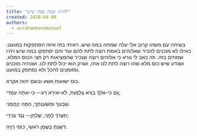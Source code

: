 ```yaml
---
title: "להיות שמח במה שיש"
created: 2016-04-06
authors: 
  - avrahambenemanuel
---
```


בשיחה עם משהו קרוב אלי עלה שמחה במה שיש. ראיתי בזה איזה הסתפקות במועט. כאילו לא מוכנים להכיר שאלוהים באמת רוצה לתת להם עוד והם יסתפקו במה שיש ויהיו שמחים בזה. וזה כאב לי נורא כי אלוהים רוצה שנכיר שהמציאות רק חצי הכוס המלא. ושנדע שיש כוס מלא שהו רוצה לתת לנו אתו, ושרק הוא יכול לתת לנו. ושנהיה מוכנים ומזומנים להכל ולא נסתפק במועט.

כוס ישועות אשע ובשם יהוה אקרא.

גַּם כִּי-אֵלֵךְ בְּגֵיא צַלְמָוֶת, לֹא-אִירָא רָע-- כִּי-אַתָּה עִמָּדִי;

שִׁבְטְךָ וּמִשְׁעַנְתֶּךָ, הֵמָּה יְנַחֲמֻנִי.

תַּעֲרֹךְ לְפָנַי, שֻׁלְחָן-- נֶגֶד צֹרְרָי;

דִּשַּׁנְתָּ בַשֶּׁמֶן רֹאשִׁי, כּוֹסִי רְוָיָה.
